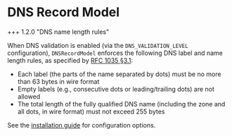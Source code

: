 # DNS Record Model

+++ 1.2.0 "DNS name length rules"

When DNS validation is enabled (via the `DNS_VALIDATION_LEVEL` configuration), `DNSRecordModel` enforces the following DNS label and name length rules, as specified by [RFC 1035 §3.1](https://datatracker.ietf.org/doc/html/rfc1035#section-3.1):

- Each label (the parts of the name separated by dots) must be no more than 63 bytes in wire format
- Empty labels (e.g., consecutive dots or leading/trailing dots) are not allowed
- The total length of the fully qualified DNS name (including the zone and all dots, in wire format) must not exceed 255 bytes

See the [installation guide](../admin/install.md#app-configuration) for configuration options.
